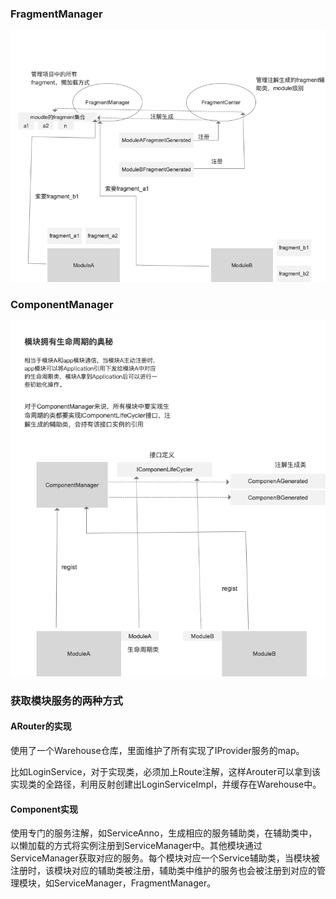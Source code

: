 ### FragmentManager

![FragmentManager](./img/fragmentManager.png)


### ComponentManager
![ComponentManager](./img/componentapplication_.png)



### 获取模块服务的两种方式

#### ARouter的实现

使用了一个Warehouse仓库，里面维护了所有实现了IProvider服务的map。

比如LoginService，对于实现类，必须加上Route注解，这样Arouter可以拿到该实现类的全路径，利用反射创建出LoginServiceImpl，并缓存在Warehouse中。

#### Component实现

使用专门的服务注解，如ServiceAnno，生成相应的服务辅助类，在辅助类中，以懒加载的方式将实例注册到ServiceManager中。其他模块通过ServiceManager获取对应的服务。每个模块对应一个Service辅助类，当模块被注册时，该模块对应的辅助类被注册，辅助类中维护的服务也会被注册到对应的管理模块，如ServiceManager，FragmentManager。



